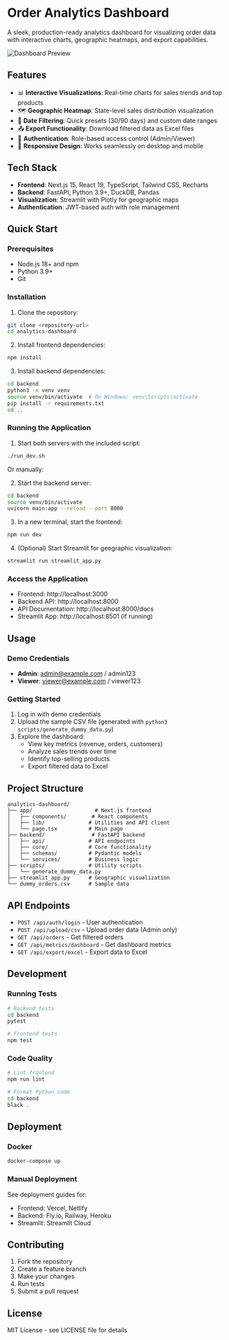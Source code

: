 # Order Analytics Dashboard

A sleek, production-ready analytics dashboard for visualizing order data with interactive charts, geographic heatmaps, and export capabilities.

![Dashboard Preview](https://via.placeholder.com/800x400/3b82f6/ffffff?text=Order+Analytics+Dashboard)

## Features

- 📊 **Interactive Visualizations**: Real-time charts for sales trends and top products
- 🗺️ **Geographic Heatmap**: State-level sales distribution visualization
- 📅 **Date Filtering**: Quick presets (30/90 days) and custom date ranges
- 📤 **Export Functionality**: Download filtered data as Excel files
- 🔐 **Authentication**: Role-based access control (Admin/Viewer)
- 📱 **Responsive Design**: Works seamlessly on desktop and mobile

## Tech Stack

- **Frontend**: Next.js 15, React 19, TypeScript, Tailwind CSS, Recharts
- **Backend**: FastAPI, Python 3.9+, DuckDB, Pandas
- **Visualization**: Streamlit with Plotly for geographic maps
- **Authentication**: JWT-based auth with role management

## Quick Start

### Prerequisites

- Node.js 18+ and npm
- Python 3.9+
- Git

### Installation

1. Clone the repository:
```bash
git clone <repository-url>
cd analytics-dashboard
```

2. Install frontend dependencies:
```bash
npm install
```

3. Install backend dependencies:
```bash
cd backend
python3 -m venv venv
source venv/bin/activate  # On Windows: venv\Scripts\activate
pip install -r requirements.txt
cd ..
```

### Running the Application

1. Start both servers with the included script:
```bash
./run_dev.sh
```

Or manually:

2. Start the backend server:
```bash
cd backend
source venv/bin/activate
uvicorn main:app --reload --port 8000
```

3. In a new terminal, start the frontend:
```bash
npm run dev
```

4. (Optional) Start Streamlit for geographic visualization:
```bash
streamlit run streamlit_app.py
```

### Access the Application

- Frontend: http://localhost:3000
- Backend API: http://localhost:8000
- API Documentation: http://localhost:8000/docs
- Streamlit App: http://localhost:8501 (if running)

## Usage

### Demo Credentials

- **Admin**: admin@example.com / admin123
- **Viewer**: viewer@example.com / viewer123

### Getting Started

1. Log in with demo credentials
2. Upload the sample CSV file (generated with `python3 scripts/generate_dummy_data.py`)
3. Explore the dashboard:
   - View key metrics (revenue, orders, customers)
   - Analyze sales trends over time
   - Identify top-selling products
   - Export filtered data to Excel

## Project Structure

```
analytics-dashboard/
├── app/                    # Next.js frontend
│   ├── components/        # React components
│   ├── lib/              # Utilities and API client
│   └── page.tsx          # Main page
├── backend/               # FastAPI backend
│   ├── api/              # API endpoints
│   ├── core/             # Core functionality
│   ├── schemas/          # Pydantic models
│   └── services/         # Business logic
├── scripts/              # Utility scripts
│   └── generate_dummy_data.py
├── streamlit_app.py      # Geographic visualization
└── dummy_orders.csv      # Sample data
```

## API Endpoints

- `POST /api/auth/login` - User authentication
- `POST /api/upload/csv` - Upload order data (Admin only)
- `GET /api/orders` - Get filtered orders
- `GET /api/metrics/dashboard` - Get dashboard metrics
- `GET /api/export/excel` - Export data to Excel

## Development

### Running Tests

```bash
# Backend tests
cd backend
pytest

# Frontend tests
npm test
```

### Code Quality

```bash
# Lint frontend
npm run lint

# Format Python code
cd backend
black .
```

## Deployment

### Docker

```bash
docker-compose up
```

### Manual Deployment

See deployment guides for:
- Frontend: Vercel, Netlify
- Backend: Fly.io, Railway, Heroku
- Streamlit: Streamlit Cloud

## Contributing

1. Fork the repository
2. Create a feature branch
3. Make your changes
4. Run tests
5. Submit a pull request

## License

MIT License - see LICENSE file for details
